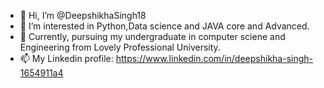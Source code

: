 - 👋 Hi, I’m @DeepshikhaSingh18
- 👀 I’m interested in Python,Data science and JAVA core and Advanced.
- 🌱 Currently, pursuing my undergraduate in computer sciene and Engineering from Lovely Professional University.
- 📫 My Linkedin profile: https://www.linkedin.com/in/deepshikha-singh-1654911a4

<!---
DeepshikhaSingh18/DeepshikhaSingh18 is a ✨ special ✨ repository because its `README.md` (this file) appears on your GitHub profile.
You can click the Preview link to take a look at your changes.
--->
